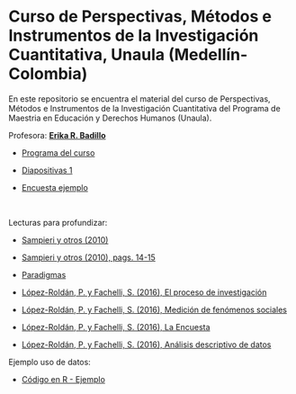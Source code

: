 # Curso de Perspectivas, Métodos e Instrumentos de la Investigación Cuantitativa, Unaula (Medellín-Colombia)
En este repositorio se encuentra el material del curso de Perspectivas, Métodos e Instrumentos de la Investigación Cuantitativa del Programa de Maestria en Educación y Derechos Humanos (Unaula).

Profesora: [**Erika R. Badillo**](https://ebadilloe.github.io)

- [Programa del curso](https://ebadilloe.github.io/MEDH/Programa.pdf)<br>

- [Diapositivas 1](https://ebadilloe.github.io/MEDH/Clase1.pdf)<br>

- [Encuesta ejemplo](https://ebadilloe.github.io/MEDH/EncuestaEjemplo.pdf)<br>

<br>

Lecturas para profundizar:

- [Sampieri y otros (2010)](https://ebadilloe.github.io/MEDH/Sampieri.Met.Inv,2010,5ted.pdf)<br>

- [Sampieri y otros (2010), pags. 14-15](https://ebadilloe.github.io/MEDH/Sampieri.Met.Inv,2010,5ted_p14-15.pdf)<br>

- [Paradigmas](https://ebadilloe.github.io/MEDH/paradigmas.pdf)<br>

- [López-Roldán, P. y Fachelli, S. (2016), El proceso de investigación](https://ebadilloe.github.io/MEDH/LopezRoldan,2016_procesodei.pdf)<br>

- [López-Roldán, P. y Fachelli, S. (2016), Medición de fenómenos sociales](https://ebadilloe.github.io/MEDH/LopezRoldan,2016_medicion.pdf)<br>

- [López-Roldán, P. y Fachelli, S. (2016), La Encuesta](https://ebadilloe.github.io/MEDH/LopezRoldan,2016_encuesta.pdf)<br>

- [López-Roldán, P. y Fachelli, S. (2016), Análisis descriptivo de datos](https://ebadilloe.github.io/MEDH/LopezRoldan,2016_descriptivos.pdf)<br>



Ejemplo uso de datos:

- [Código en R - Ejemplo](https://ebadilloe.github.io/MEDH/script1.R)<br>









